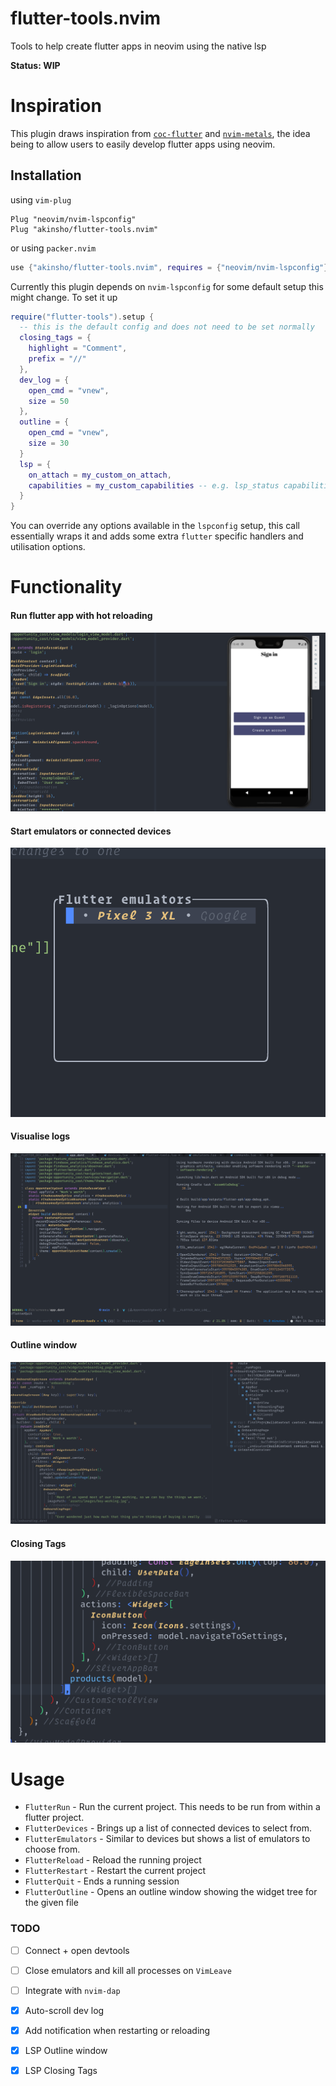 # flutter-tools.nvim

Tools to help create flutter apps in neovim using the native lsp

**Status: WIP**

# Inspiration

This plugin draws inspiration from [`coc-flutter`](https://github.com/iamcco/coc-flutter) and [`nvim-metals`](https://github.com/scalameta/nvim-metals), the idea being
to allow users to easily develop flutter apps using neovim.

## Installation

using `vim-plug`

```vim
Plug "neovim/nvim-lspconfig"
Plug "akinsho/flutter-tools.nvim"
```

or using `packer.nvim`

```lua
use {"akinsho/flutter-tools.nvim", requires = {"neovim/nvim-lspconfig"}}
```

Currently this plugin depends on `nvim-lspconfig` for some default setup this might change.
To set it up

```lua
require("flutter-tools").setup {
  -- this is the default config and does not need to be set normally
  closing_tags = {
    highlight = "Comment",
    prefix = "//"
  },
  dev_log = {
    open_cmd = "vnew",
    size = 50
  },
  outline = {
    open_cmd = "vnew",
    size = 30
  }
  lsp = {
    on_attach = my_custom_on_attach,
    capabilities = my_custom_capabilities -- e.g. lsp_status capabilities
  }
}
```

You can override any options available in the `lspconfig` setup, this call essentially wraps
it and adds some extra `flutter` specific handlers and utilisation options.

# Functionality

#### Run flutter app with hot reloading

![hot reload](./.github/hot_reload.gif)

#### Start emulators or connected devices

![device list](./.github/emulators.png)

#### Visualise logs

![dev log](./.github/dev_log.png)

#### Outline window

![Outline window](./.github/outline.gif)

#### Closing Tags

![closing tags](./.github/closing_tags.png)

# Usage

- `FlutterRun` - Run the current project. This needs to be run from within a flutter project.
- `FlutterDevices` - Brings up a list of connected devices to select from.
- `FlutterEmulators` - Similar to devices but shows a list of emulators to choose from.
- `FlutterReload` - Reload the running project
- `FlutterRestart` - Restart the current project
- `FlutterQuit` - Ends a running session
- `FlutterOutline` - Opens an outline window showing the widget tree for the given file

### TODO

- [ ] Connect + open devtools
- [ ] Close emulators and kill all processes on `VimLeave`
- [ ] Integrate with `nvim-dap`

- [x] Auto-scroll dev log
- [x] Add notification when restarting or reloading
- [x] LSP Outline window
- [x] LSP Closing Tags
